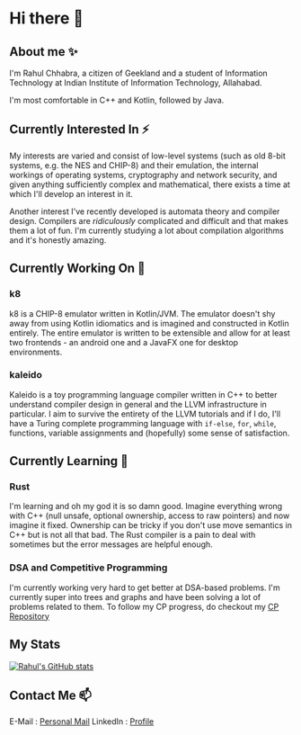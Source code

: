 # Hi there 👋

<!--
**rahulc29/rahulc29** is a ✨ _special_ ✨ repository because its `README.md` (this file) appears on your GitHub profile.

Here are some ideas to get you started:

- 🔭 I’m currently working on ...
- 🌱 I’m currently learning ...
- 👯 I’m looking to collaborate on ...
- 🤔 I’m looking for help with ...
- 💬 Ask me about ...
- 📫 How to reach me: ...
- 😄 Pronouns: ...
- ⚡ Fun fact: ...
-->
## About me ✨
I'm Rahul Chhabra, a citizen of Geekland and a student of Information Technology at Indian Institute of Information Technology, Allahabad.

I'm most comfortable in C++ and Kotlin, followed by Java. 

## Currently Interested In ⚡
My interests are varied and consist of low-level systems (such as old 8-bit systems, e.g. the NES and CHIP-8) and their emulation, the internal workings of operating systems, cryptography and network security, and given anything sufficiently complex and mathematical, there exists a time at which I'll develop an interest in it.

Another interest I've recently developed is automata theory and compiler design. Compilers are _ridiculously_ complicated and difficult and that makes them a lot of fun. I'm currently studying a lot about compilation algorithms and it's honestly amazing.

## Currently Working On 🔭

### k8
k8 is a CHIP-8 emulator written in Kotlin/JVM. The emulator doesn't shy away from using Kotlin idiomatics and is imagined and constructed in Kotlin entirely. The entire emulator is written to be extensible and allow for at least two frontends - an android one and a JavaFX one for desktop environments. 

### kaleido
Kaleido is a toy programming language compiler written in C++ to better understand compiler design in general and the LLVM infrastructure in particular. I aim to survive the entirety of the LLVM tutorials and if I do, I'll have a Turing complete programming language with `if-else`, `for`, `while`, functions, variable assignments and (hopefully) some sense of satisfaction.

## Currently Learning 🌱

### Rust
I'm learning and oh my god it is so damn good. Imagine everything wrong with C++ (null unsafe, optional ownership, access to raw pointers) and now imagine it fixed. Ownership can be tricky if you don't use move semantics in C++ but is not all that bad. The Rust compiler is a pain to deal with sometimes but the error messages are helpful enough.

### DSA and Competitive Programming
I'm currently working very hard to get better at DSA-based problems. I'm currently super into trees and graphs and have been solving a lot of problems related to them. To follow my CP progress, do checkout my [CP Repository](https://github.com/rahulc29/cp)

## My Stats
[![Rahul's GitHub stats](https://github-readme-stats.vercel.app/api?username=rahulc29&show_icons=true)](https://github.com/anuraghazra/github-readme-stats)

## Contact Me 📫
E-Mail   : [Personal Mail](rahul29112002@gmail.com)
LinkedIn : [Profile](https://www.linkedin.com/in/rahul-chhabra-452a3317b/)

